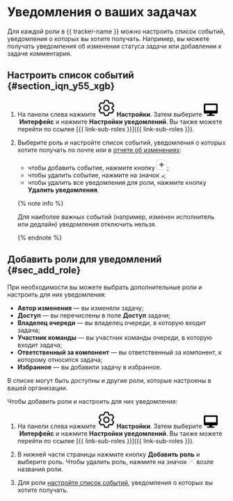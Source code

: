 # Уведомления о ваших задачах

Для каждой роли в {{ tracker-name }} можно настроить список событий, уведомления о которых вы хотите получать. Например, вы можете получать уведомления об изменении статуса задачи или добавлении к задаче комментария. 

## Настроить список событий {#section_iqn_y55_xgb}


1. На панели слева нажмите ![](../../_assets/tracker/svg/settings.svg) **Настройки**. Затем выберите ![](../../_assets/tracker/svg/interface.svg)&nbsp;**Интерфейс** и нажмите **Настройки уведомлений**. Вы также можете перейти по ссылке [{{ link-sub-roles }}]({{ link-sub-roles }}).

1. Выберите роль и настройте список событий, уведомления о которых хотите получать по почте или в [отчете об изменениях](notification-digest.md):
    - чтобы добавить событие, нажмите кнопку ![](../../_assets/tracker/button-plus.png);
    - чтобы удалить событие, нажмите на значок ![](../../_assets/tracker/small-x.png);
    - чтобы удалить все уведомления для роли, нажмите кнопку **Удалить уведомления**.

    {% note info %}

    Для наиболее важных событий (например, изменен исполнитель или дедлайн) уведомления отключить нельзя.

    {% endnote %}


## Добавить роли для уведомлений {#sec_add_role}

При необходимости вы можете выбрать дополнительные роли и настроить для них уведомления:

- **Автор изменения** — вы изменяли задачу;
- **Доступ** — вы перечислены в поле **Доступ** задачи;
- **Владелец очереди** — вы владелец очереди, в которую входит задача;
- **Участник команды** — вы участник команды очереди, в которую входит задача;
- **Ответственный за компонент** — вы ответственный за компонент, к которому относится задача;
- **Избранное** — вы добавили задачу в избранное.

В списке могут быть доступны и другие роли, которые настроены в вашей организации.

Чтобы добавить роли и настроить для них уведомления:


1. На панели слева нажмите ![](../../_assets/tracker/svg/settings.svg) **Настройки**. Затем выберите ![](../../_assets/tracker/svg/interface.svg)&nbsp;**Интерфейс** и нажмите **Настройки уведомлений**. Вы также можете перейти по ссылке [{{ link-sub-roles }}]({{ link-sub-roles }}).

1. В нижней части страницы нажмите кнопку **Добавить роль** и выберите роль. Чтобы удалить роль, нажмите на значок ![](../../_assets/tracker/remove-task-type.png) возле названия роли.

1. Для роли [настройте список событий](notification-settings.md#section_iqn_y55_xgb), уведомления о которых вы хотите получать.